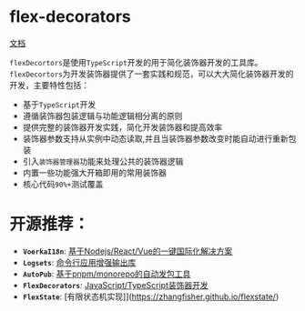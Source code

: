 # flex-decorators

[文档](https://zhangfisher.github.io/flex-decorators/)

`flexDecortors`是使用`TypeScript`开发的用于简化装饰器开发的工具库。`flexDecortors`为开发装饰器提供了一套实践和规范，可以大大简化装饰器开发的开发，主要特性包括：

- 基于`TypeScript`开发
- 遵循装饰器包装逻辑与功能逻辑相分离的原则 
- 提供完整的装饰器开发实践，简化开发装饰器和提高效率
- 装饰器参数支持从实例中动态读取,并且当装饰器参数改变时能自动进行重新包装
- 引入`装饰器管理器`功能来处理公共的装饰器逻辑
- 内置一些功能强大开箱即用的常用装饰器
- 核心代码`90%+`测试覆盖


# **开源推荐：** 

- **`VoerkaI18n`**: [基于Nodejs/React/Vue的一键国际化解决方案](https://zhangfisher.github.io/voerka-i18n/)
- **`Logsets`**: [命令行应用增强输出库](https://zhangfisher.github.io/logsets/)
- **`AutoPub`**:  [基于pnpm/monorepo的自动发包工具](https://zhangfisher.github.io/autppub/)
- **`FlexDecorators`**:  [JavaScript/TypeScript装饰器开发](https://zhangfisher.github.io/flex-decorators/)
- **`FlexState`**:  [有限状态机实现]](https://zhangfisher.github.io/flexstate/)
